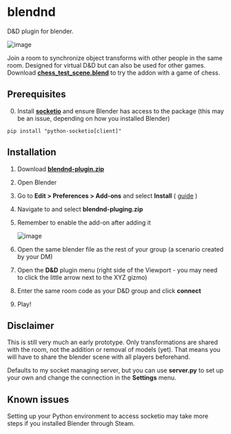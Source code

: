 # blendnd
D&amp;D plugin for blender.

![image](https://github.com/AEPSchmitt/blendnd/assets/9079958/e23dd6ad-b7e1-4d52-95b7-a88b0541b73c)


Join a room to synchronize object transforms with other people in the same room. Designed for virtual D&D but can also be used for other games. Download [**chess_test_scene.blend**](https://github.com/AEPSchmitt/blendnd/blob/main/chess_test_scene.blend) to try the addon with a game of chess.

## Prerequisites
0. Install [**socketio**](https://python-socketio.readthedocs.io/en/stable/client.html) and ensure Blender has access to the package (this may be an issue, depending on how you installed Blender)
```
pip install "python-socketio[client]"
```

## Installation
1. Download [**blendnd-plugin.zip**](https://github.com/AEPSchmitt/blendnd/blob/main/blendnd-plugin.zip) 
2. Open Blender
3. Go to **Edit > Preferences > Add-ons** and select **Install** ( [guide](https://www.youtube.com/watch?v=vYh1qh9y1MI) )
4. Navigate to and select **blendnd-pluging.zip**
5. Remember to enable the add-on after adding it


   ![image](https://github.com/AEPSchmitt/blendnd/assets/9079958/730ab2c3-20bc-4898-819d-82e73d00fa20)
6. Open the same blender file as the rest of your group (a scenario created by your DM)
7. Open the **D&D** plugin menu (right side of the Viewport - you may need to click the little arrow next to the XYZ gizmo)
8. Enter the same room code as your D&D group and click **connect**
9. Play!

## Disclaimer
This is still very much an early prototype. Only transformations are shared with the room, not the addition or removal of models (yet). That means you will have to share the blender scene with all players beforehand.


Defaults to my socket managing server, but you can use **server.py** to set up your own and change the connection in the **Settings** menu.

## Known issues
Setting up your Python environment to access socketio may take more steps if you installed Blender through Steam.
